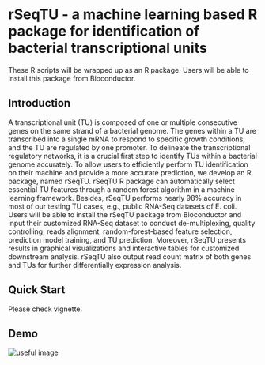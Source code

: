 # rSeqTU - a machine learning based R package for identification of bacterial transcriptional units
These R scripts will be wrapped up as an R package. Users will be able to install this package from Bioconductor.

## Introduction
A transcriptional unit (TU) is composed of one or multiple consecutive genes on the same strand of a
bacterial genome. The genes within a TU are transcribed into a single mRNA to respond to specific
growth conditions, and the TU are regulated by one promoter. To delineate the transcriptional regulatory
networks, it is a crucial first step to identify TUs within a bacterial genome accurately. To allow users to
efficiently perform TU identification on their machine and provide a more accurate prediction, we
develop an R package, named rSeqTU. rSeqTU R package can automatically select essential TU features
through a random forest algorithm in a machine learning framework. Besides, rSeqTU performs nearly
98% accuracy in most of our testing TU cases, e.g., public RNA-Seq datasets of E. coli. Users will be able to 
install the rSeqTU package from Bioconductor and input their customized RNA-Seq dataset to conduct
de-multiplexing, quality controlling, reads alignment, random-forest-based feature selection, prediction
model training, and TU prediction. Moreover, rSeqTU presents results in graphical visualizations and
interactive tables for customized downstream analysis. rSeqTU also output read count matrix of both
genes and TUs for further differentially expression analysis.

## Quick Start
Please check vignette.

## Demo
![useful image](https://github.com/s18692001/rSeqTU/blob/master/IGV_TU_demo.png)

